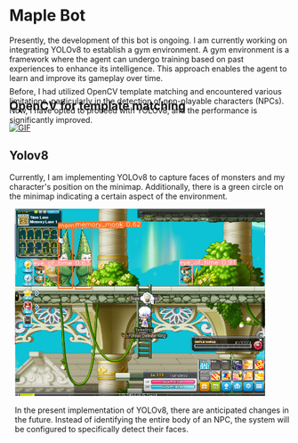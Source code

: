 # Maple Bot

Presently, the development of this bot is ongoing. I am currently working on integrating YOLOv8 to establish a gym environment. A gym environment is a framework where the agent can undergo training based on past experiences to enhance its intelligence. This approach enables the agent to learn and improve its gameplay over time.

## OpenCV for template matching
<div style="position: relative; display: flex; align-items: flex-start;">
    <!-- Image on the left -->
    <div style="width: 50%;">
        <a href="https://www.youtube.com/watch?v=jl7Z8Bxk6uc&ab_channel=Liang" target="_blank">
            <img src="https://github.com/Whiteii/Maple_Bot/blob/main/Images/Animation.gif" alt="GIF" style="width: 100%;">
        </a>
    </div>
    <!-- Text on the right -->
    <div style="width: 50%; padding-left: 20px;">
        <p style="position: absolute; bottom: 0; left: 0;">
            Before, I had utilized OpenCV template matching and encountered various limitations, particularly in the detection of non-playable characters (NPCs). Now, I have opted to proceed with YOLOv8, and the performance is significantly improved.
        </p>
    </div>
</div>



## Yolov8
Currently, I am implementing YOLOv8 to capture faces of monsters and my character's position on the minimap. Additionally, there is a green circle on the minimap indicating a certain aspect of the environment.


<div style="float: right; margin-left: 2%;">
  <img src="https://github.com/Whiteii/Maple_Bot/blob/main/Images/image.png" alt="Bottom Image" width="450"/>
  <p>In the present implementation of YOLOv8, there are anticipated changes in the future. Instead of identifying the entire body of an NPC, the system will be configured to specifically detect their faces.</p>
</div>

